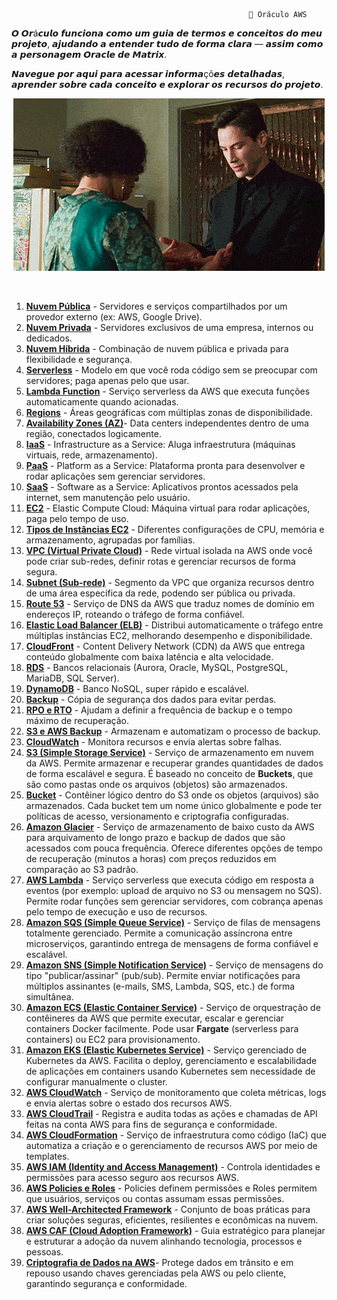                                                          📘 Oráculo AWS

𝙊 𝙊𝙧á𝙘𝙪𝙡𝙤 𝙛𝙪𝙣𝙘𝙞𝙤𝙣𝙖 𝙘𝙤𝙢𝙤 𝙪𝙢 𝙜𝙪𝙞𝙖 𝙙𝙚 𝙩𝙚𝙧𝙢𝙤𝙨 𝙚 𝙘𝙤𝙣𝙘𝙚𝙞𝙩𝙤𝙨 𝙙𝙤 𝙢𝙚𝙪 𝙥𝙧𝙤𝙟𝙚𝙩𝙤, 𝙖𝙟𝙪𝙙𝙖𝙣𝙙𝙤 𝙖 𝙚𝙣𝙩𝙚𝙣𝙙𝙚𝙧 𝙩𝙪𝙙𝙤 𝙙𝙚 𝙛𝙤𝙧𝙢𝙖 𝙘𝙡𝙖𝙧𝙖 — 𝙖𝙨𝙨𝙞𝙢 𝙘𝙤𝙢𝙤 𝙖 𝙥𝙚𝙧𝙨𝙤𝙣𝙖𝙜𝙚𝙢 𝙊𝙧𝙖𝙘𝙡𝙚 𝙙𝙚 𝙈𝙖𝙩𝙧𝙞𝙭.    

𝙉𝙖𝙫𝙚𝙜𝙪𝙚 𝙥𝙤𝙧 𝙖𝙦𝙪𝙞 𝙥𝙖𝙧𝙖 𝙖𝙘𝙚𝙨𝙨𝙖𝙧 𝙞𝙣𝙛𝙤𝙧𝙢𝙖çõ𝙚𝙨 𝙙𝙚𝙩𝙖𝙡𝙝𝙖𝙙𝙖𝙨, 𝙖𝙥𝙧𝙚𝙣𝙙𝙚𝙧 𝙨𝙤𝙗𝙧𝙚 𝙘𝙖𝙙𝙖 𝙘𝙤𝙣𝙘𝙚𝙞𝙩𝙤 𝙚 𝙚𝙭𝙥𝙡𝙤𝙧𝙖𝙧 𝙤𝙨 𝙧𝙚𝙘𝙪𝙧𝙨𝙤𝙨 𝙙𝙤 𝙥𝙧𝙤𝙟𝙚𝙩𝙤.

 
<p align="center">
  <img src="../assets/tenor.gif" alt="Oracle - Hmm... interessante" />
</p>

<br>

1. [**Nuvem Pública**](../modules/Recursos-AWS/TiposDeNuvem.md) - Servidores e serviços compartilhados por um provedor externo (ex: AWS, Google Drive).  
2. [**Nuvem Privada**](../modules/Recursos-AWS/TiposDeNuvem.md) - Servidores exclusivos de uma empresa, internos ou dedicados.  
3. [**Nuvem Híbrida**](../modules/Recursos-AWS/TiposDeNuvem.md) - Combinação de nuvem pública e privada para flexibilidade e segurança.  
4. [**Serverless**](../modules/Recursos-AWS/Serverless.md) - Modelo em que você roda código sem se preocupar com servidores; paga apenas pelo que usar.  
5. [**Lambda Function**](../modules/Recursos-AWS/Lambda.md) - Serviço serverless da AWS que executa funções automaticamente quando acionadas.  
6. [**Regions**](../modules/Recursos-AWS/RegionEAvabZones.md) - Áreas geográficas com múltiplas zonas de disponibilidade.  
7. [**Availability Zones (AZ)**](../modules/Recursos-AWS/RegionEAvabZones.md)- Data centers independentes dentro de uma região, conectados logicamente.  
8. [**IaaS**](../modules/Recursos-AWS/Iaas-Paas-Saas.md) - Infrastructure as a Service: Aluga infraestrutura (máquinas virtuais, rede, armazenamento).  
9. [**PaaS**](../modules/Recursos-AWS/Iaas-Paas-Saas.md) - Platform as a Service: Plataforma pronta para desenvolver e rodar aplicações sem gerenciar servidores.  
10. [**SaaS**](../modules/Recursos-AWS/Iaas-Paas-Saas.md) - Software as a Service: Aplicativos prontos acessados pela internet, sem manutenção pelo usuário.  
11. [**EC2**](../modules/Recursos-AWS/EC2.md) - Elastic Compute Cloud: Máquina virtual para rodar aplicações, paga pelo tempo de uso.  
12. [**Tipos de Instâncias EC2**](../modules/Recursos-AWS/EC2.md) - Diferentes configurações de CPU, memória e armazenamento, agrupadas por famílias.  
13. [**VPC (Virtual Private Cloud)**](../modules/Redes-AWS.md/VPC.md) - Rede virtual isolada na AWS onde você pode criar sub-redes, definir rotas e gerenciar recursos de forma segura.  
14. [**Subnet (Sub-rede)**](../modules/Redes-AWS.md/Subnet.md) - Segmento da VPC que organiza recursos dentro de uma área específica da rede, podendo ser pública ou privada.  
15. [**Route 53**](../modules/Redes-AWS.md/Route53.md) - Serviço de DNS da AWS que traduz nomes de domínio em endereços IP, roteando o tráfego de forma confiável.  
16. [**Elastic Load Balancer (ELB)**](../modules/Redes-AWS.md/ELB.md) - Distribui automaticamente o tráfego entre múltiplas instâncias EC2, melhorando desempenho e disponibilidade.  
17. [**CloudFront**](../modules/Redes-AWS.md/CloudFront.md) - Content Delivery Network (CDN) da AWS que entrega conteúdo globalmente com baixa latência e alta velocidade.  
18. [**RDS**](../modules/Banco-de-Dados-AWS/Exemplo-Diagrama.md) - Bancos relacionais (Aurora, Oracle, MySQL, PostgreSQL, MariaDB, SQL Server).  
19. [**DynamoDB**](../modules/Banco-de-Dados-AWS/Exemplo-Diagrama.md) - Banco NoSQL, super rápido e escalável.  
20. [**Backup**](../modules/Banco-de-Dados-AWS/ResumoBD.md) - Cópia de segurança dos dados para evitar perdas.  
21. [**RPO e RTO**](../modules/Banco-de-Dados-AWS/Exemplo-Diagrama.md) - Ajudam a definir a frequência de backup e o tempo máximo de recuperação.  
22. [**S3 e AWS Backup**](../modules/Banco-de-Dados-AWS/Exemplo-Diagrama.md) - Armazenam e automatizam o processo de backup.  
23. [**CloudWatch**](../modules/Banco-de-Dados-AWS/Exemplo-Diagrama.md) - Monitora recursos e envia alertas sobre falhas.
24. [**S3 (Simple Storage Service)**](../modules/Armazenamento-CDN/s3.md) - Serviço de armazenamento em nuvem da AWS. Permite armazenar e recuperar grandes quantidades de dados de forma escalável e segura. É baseado no conceito de **Buckets**, que são como pastas onde os arquivos (objetos) são armazenados.
25. [**Bucket**](../modules/Armazenamento-CDN/bucket.md) - Contêiner lógico dentro do S3 onde os objetos (arquivos) são armazenados. Cada bucket tem um nome único globalmente e pode ter políticas de acesso, versionamento e criptografia configuradas.
26. [**Amazon Glacier**](../modules/Armazenamento-CDN/amazonGlacier.md) - Serviço de armazenamento de baixo custo da AWS para arquivamento de longo prazo e backup de dados que são acessados com pouca frequência. Oferece diferentes opções de tempo de recuperação (minutos a horas) com preços reduzidos em comparação ao S3 padrão.
27. [**AWS Lambda**](../modules/Srvc-inter-e-Avan/awsLambda.md) - Serviço serverless que executa código em resposta a eventos (por exemplo: upload de arquivo no S3 ou mensagem no SQS). Permite rodar funções sem gerenciar servidores, com cobrança apenas pelo tempo de execução e uso de recursos.
28. [**Amazon SQS (Simple Queue Service)**](../modules/Srvc-inter-e-Avan/amazonSQS.md) - Serviço de filas de mensagens totalmente gerenciado. Permite a comunicação assíncrona entre microserviços, garantindo entrega de mensagens de forma confiável e escalável.
29. [**Amazon SNS (Simple Notification Service)**](../modules/Srvc-inter-e-Avan/amazonSNS.md) - Serviço de mensagens do tipo "publicar/assinar" (pub/sub). Permite enviar notificações para múltiplos assinantes (e-mails, SMS, Lambda, SQS, etc.) de forma simultânea.
30. [**Amazon ECS (Elastic Container Service)**](../modules/Srvc-inter-e-Avan/amazonECS.md) - Serviço de orquestração de contêineres da AWS que permite executar, escalar e gerenciar containers Docker facilmente. Pode usar **Fargate** (serverless para containers) ou EC2 para provisionamento.
31. [**Amazon EKS (Elastic Kubernetes Service)**](../modules/Srvc-inter-e-Avan/amazonEKS.md) - Serviço gerenciado de Kubernetes da AWS. Facilita o deploy, gerenciamento e escalabilidade de aplicações em containers usando Kubernetes sem necessidade de configurar manualmente o cluster.
32. [**AWS CloudWatch**](../modules/Gerenciamento-e-governanca-AWS/awsCloudWatch.md) - Serviço de monitoramento que coleta métricas, logs e envia alertas sobre o estado dos recursos AWS.
33. [**AWS CloudTrail**](../modules/Gerenciamento-e-governanca-AWS/awsCloudTrail.md) - Registra e audita todas as ações e chamadas de API feitas na conta AWS para fins de segurança e conformidade.
34. [**AWS CloudFormation**](../modules/Gerenciamento-e-governanca-AWS/awsCloudFormation.md) - Serviço de infraestrutura como código (IaC) que automatiza a criação e o gerenciamento de recursos AWS por meio de templates.
35. [**AWS IAM (Identity and Access Management)**](../modules/Gerenciamento-e-governanca-AWS/awsIAM.md) - Controla identidades e permissões para acesso seguro aos recursos AWS.
36. [**AWS Policies e Roles**](../modules/Gerenciamento-e-governanca-AWS/awsPolicesRoles.md) - Policies definem permissões e Roles permitem que usuários, serviços ou contas assumam essas permissões.
37. [**AWS Well-Architected Framework**](../modules/Gerenciamento-e-governanca-AWS/awsWellArchitected.md) - Conjunto de boas práticas para criar soluções seguras, eficientes, resilientes e econômicas na nuvem.
38. [**AWS CAF (Cloud Adoption Framework)**](../modules/Gerenciamento-e-governanca-AWS/awsCAF.md) - Guia estratégico para planejar e estruturar a adoção da nuvem alinhando tecnologia, processos e pessoas.
39. [**Criptografia de Dados na AWS**](../modules/Seguranca-na-AWS/criptografiaDeDados.md)- Protege dados em trânsito e em repouso usando chaves gerenciadas pela AWS ou pelo cliente, garantindo segurança e conformidade.

